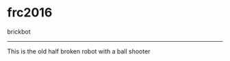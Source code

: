 # frc2016
brickbot

-----------------------------------------------------------------------------------------------------------------------------------------
This is the old half broken robot with a ball shooter
